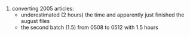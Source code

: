 1) converting 2005 articles:
    * underestimated (2 hours) the time and apparently just finished the august files
    * the second batch (1.5) from 0508 to 0512 with 1.5 hours
